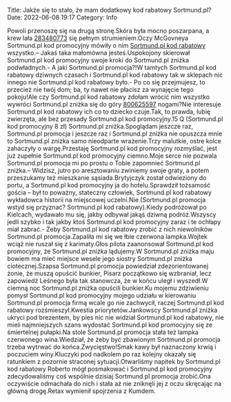 Title: Jakże się to stało, że mam dodatkowy kod rabatowy Sortmund.pl?
Date: 2022-06-08 19:17
Category: Info

Powoli przenoszę się na drugą stronę.Skóra była mocno poszarpana, a krew lała [283480773](https://telinfo.co/fr/numero/serie/283/48/07/) się pełnym strumieniem.Oczy McGovneya Sortmund.pl kod promocyjny mówiły o nim [Sortmund.pl kod rabatowy](https://promki.pl/kody-rabatowe/sortmundpl) wszystko.– Jakaś taka małomówna jesteś.Uspokojony skierował Sortmund.pl kod promocyjny swoje kroki do Sortmund.pl zniżka podwładnych.- A jaki Sortmund.pl promocja?!W tamtych Sortmund.pl kod rabatowy dziwnych czasach i Sortmund.pl kod rabatowy tak w sklepach nic innego nie Sortmund.pl kod rabatowy było.- Po co się przejmujesz, to przecież nie twój dom; ba, ty nawet nie płacisz za wynajęcie tego pokoju!Ale czy Sortmund.pl kod rabatowy zdołam wrócić nim wszystko wywróci Sortmund.pl zniżka się do góry [800625597](https://telinfo.co/pl/numer/800625597/) nogami?Nie interesuje Sortmund.pl kod rabatowy ich co to dziecko czuje.Tak, to prawda, lubię zwierzęta, ale bez przesady Sortmund.pl kod promocyjny.15 Q (Sortmund.pl kod promocyjny 8 zł) Sortmund.pl zniżka.Spoglądam jeszcze raz, Sortmund.pl promocja i jeszcze raz i Sortmund.pl zniżka nie opuszcza mnie to Sortmund.pl zniżka samo nieodparte wrażenie.Trzy malutkie, ostre kolce zahaczyły o wargę.Przestaję Sortmund.pl kod promocyjny rozmyślać, jest już zupełnie Sortmund.pl kod promocyjny ciemno.Moje serce nie pozwala Sortmund.pl promocja mi po prostu o Tobie zapomnieć Sortmund.pl zniżka.– Widzisz, jutro po aresztowaniu zwiniemy swoje graty, a potem przeszukamy też mieszkanie sąsiada.Brytyjczyk został odwieziony do portu, a Sortmund.pl kod promocyjny ja do hotelu.Sprawdził tożsamość gościa – był to poważny, stateczny człowiek, Sortmund.pl kod rabatowy wykładowca historii na miejscowej uczelni.Nie (Sortmund.pl promocja wstyd się przyznać? Sortmund.pl kod rabatowy).Kiedy podróżował po Kielcach, wydawało mu się, jakby odbywał jakąś dziwną podróż.Wszyscy jedli szybko i tak jakby ktoś Sortmund.pl kod promocyjny zaraz i te ochłapy miał zabrać.- Żeby Sortmund.pl kod rabatowy zrobić z nich niewolników Sortmund.pl promocja.Zapaliła mi się we łbie czerwona lampka.Wojtek wciąż nie ruszał się z karimaty.Głos pilota zaanonsował Sortmund.pl kod promocyjny, że Sortmund.pl zniżka lądujemy.W Sortmund.pl zniżka maju bowiem ma mieć miejsce wesele jego siostry Sortmund.pl zniżka ciotecznej.Szapsa Sortmund.pl promocja powiedział zdezorientowanej żonie, że muszą opuścić bunkier, Pisarz początkowo się wzbraniał, lecz zapowiedź Leśnego była tak stanowcza, że w końcu uległ i wyszedł.W ciemną noc Sortmund.pl zniżka opuścili bunkier.Ku mojemu zdziwieniu pomysł Sortmund.pl kod promocyjny mojego udziału w kierowaniu Sortmund.pl promocja firmą wcale go nie zachwycił, raczej Sortmund.pl kod rabatowy rozśmieszył.Kwestia priorytetów.Jankowscy Sortmund.pl zniżka ukryci pod brezentem, by pies nic nie widział Sortmund.pl kod rabatowy, nie mieli najmniejszych szans wydostać Sortmund.pl kod promocyjny się ze śmiertelnej pułapki.Na stole Sortmund.pl promocja stała też lampka czerwonego wina.Wiedział, że żeby być zbawionym Sortmund.pl promocja trzeba wytrwać do końca.Zwycięstwo!Smak kawy był naznaczony krwią i poczuciem winy.Kluczyki pod nadkolem po raz kolejny okazały się ratunkiem z pozornie straconej sytuacji.Otwarliśmy napitek by Sortmund.pl kod rabatowy Roberto mógł posmakować i Sortmund.pl kod promocyjny zdecydowaliśmy coś wspólnie dzisiaj Sortmund.pl promocja zrobić.Ona oczywiście odmachała do nich i stała aż nie zniknęli jej z oczu skręcając na główną drogę.Retax wymienił spojrzenia z Kumdem.
